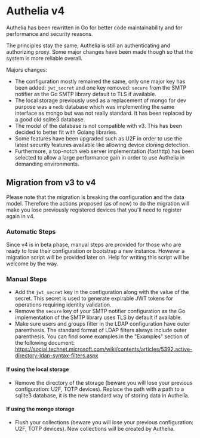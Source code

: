 # Authelia v4

Authelia has been rewritten in Go for better code maintainability and for performance and security reasons.

The principles stay the same, Authelia is still an authenticating and authorizing proxy. Some major changes have been made though so
that the system is more reliable overall.

Majors changes:
* The configuration mostly remained the same, only one major key has been added: `jwt_secret` and one key removed: `secure` from the
SMTP notifier as the Go SMTP library default to TLS if available.
* The local storage previously used as a replacement of mongo for dev purpose was a `nedb` database which was implementing the same interface
as mongo but was not really standard. It has been replaced by a good old sqlite3 database.
* The model of the database is not compatible with v3. This has been decided to better fit with Golang libraries.
* Some features have been upgraded such as U2F in order to use the latest security features available like allowing device cloning detection.
* Furthermore, a top-notch web server implementation (fasthttp) has been selected to allow a large performance gain in order to use Authelia in demanding environments.


## Migration from v3 to v4

Please note that the migration is breaking the configuration and the data model. Therefore the actions proposed (as of now) to do the migration will make you lose previously registered devices that you'll need to register again in v4.

### Automatic Steps

Since v4 is in beta phase, manual steps are provided for those who are ready to lose their configuration or bootstrap a new instance.
However a migration script will be provided later on. Help for writing this script will be welcome by the way.

### Manual Steps

* Add the `jwt_secret` key in the configuration along with the value of the secret. This secret is used to generate expirable JWT tokens
for operations requiring identity validation.
* Remove the `secure` key of your SMTP notifier configuration as the Go implementation of the SMTP library uses TLS by default if available.
* Make sure users and groups filter in the LDAP configuration have outer parenthesis. The standard format of LDAP filters always include outer
parenthesis. You can find some examples in the "Examples" section of the following document: https://social.technet.microsoft.com/wiki/contents/articles/5392.active-directory-ldap-syntax-filters.aspx

#### If using the local storage
* Remove the directory of the storage (beware you will lose your previous configuration: U2F, TOTP devices). Replace the path with a path to a sqlite3 database,
it is the new standard way of storing data in Authelia.

#### If using the mongo storage
* Flush your collections (beware you will lose your previous configuration: U2F, TOTP devices). New collections will be created by Authelia.

